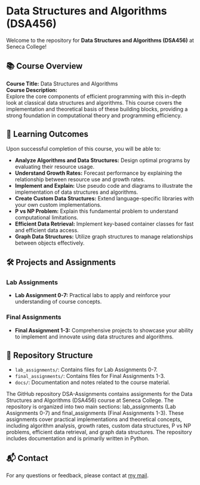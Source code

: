 # Data Structures and Algorithms (DSA456)

Welcome to the repository for **Data Structures and Algorithms (DSA456)** at Seneca College!

## 📚 Course Overview

**Course Title:** Data Structures and Algorithms  
**Course Description:**  
Explore the core components of efficient programming with this in-depth look at classical data structures and algorithms. This course covers the implementation and theoretical basis of these building blocks, providing a strong foundation in computational theory and programming efficiency.

## 🎯 Learning Outcomes

Upon successful completion of this course, you will be able to:

- **Analyze Algorithms and Data Structures:** Design optimal programs by evaluating their resource usage.
- **Understand Growth Rates:** Forecast performance by explaining the relationship between resource use and growth rates.
- **Implement and Explain:** Use pseudo code and diagrams to illustrate the implementation of data structures and algorithms.
- **Create Custom Data Structures:** Extend language-specific libraries with your own custom implementations.
- **P vs NP Problem:** Explain this fundamental problem to understand computational limitations.
- **Efficient Data Retrieval:** Implement key-based container classes for fast and efficient data access.
- **Graph Data Structures:** Utilize graph structures to manage relationships between objects effectively.

## 🛠️ Projects and Assignments

### Lab Assignments

- **Lab Assignment 0-7:** Practical labs to apply and reinforce your understanding of course concepts.

### Final Assignments

- **Final Assignment 1-3:** Comprehensive projects to showcase your ability to implement and innovate using data structures and algorithms.

## 📁 Repository Structure

- `lab_assignments/`: Contains files for Lab Assignments 0-7.
- `final_assignments/`: Contains files for Final Assignments 1-3.
- `docs/`: Documentation and notes related to the course material.

The GitHub repository DSA-Assignments contains assignments for the Data Structures and Algorithms (DSA456) course at Seneca College. The repository is organized into two main sections: lab_assignments (Lab Assignments 0-7) and final_assignments (Final Assignments 1-3). These assignments cover practical implementations and theoretical concepts, including algorithm analysis, growth rates, custom data structures, P vs NP problems, efficient data retrieval, and graph data structures. The repository includes documentation and is primarily written in Python.

## 📬 Contact

For any questions or feedback, please contact at [my mail](mailto:syuvraj1900@gmail.com).
